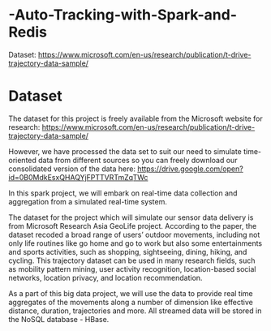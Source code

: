 # -Auto-Tracking-with-Spark-and-Redis

Dataset: https://www.microsoft.com/en-us/research/publication/t-drive-trajectory-data-sample/

Dataset
==============
The dataset for this project is freely available from the Microsoft website for research:
https://www.microsoft.com/en-us/research/publication/t-drive-trajectory-data-sample/

However, we have processed the data set to suit our need to simulate time-oriented data from different sources so you can freely download our consolidated version of the data here:
https://drive.google.com/open?id=0B0MdkEsxQHAQYjFPTTVRTmZqTWc 

In this spark project, we will embark on real-time data collection and aggregation from a simulated real-time system.

The dataset for the project which will simulate our sensor data delivery is from Microsoft Research Asia GeoLife project. According to the paper, the dataset recoded a broad range of users’ outdoor movements, including not only life routines like go home and go to work but also some entertainments and sports activities, such as shopping, sightseeing, dining, hiking, and cycling. This trajectory dataset can be used in many research fields, such as mobility pattern mining, user activity recognition, location-based social networks, location privacy, and location recommendation.

As a part of this big data project, we will use the data to provide real time aggregates of the movements along a number of dimension like effective distance, duration, trajectories and more. All streamed data will be stored in the NoSQL database - HBase.
